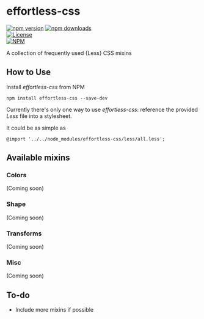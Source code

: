 # effortless-css

[![npm version](https://badge.fury.io/js/effortless-css.svg)](https://badge.fury.io/js/effortless-css)
[![npm downloads](https://img.shields.io/npm/dt/effortless-css.svg)](https://www.npmjs.com/package/effortless-css)  
[![License](https://img.shields.io/github/license/myTerminal/effortless-css.svg)](https://opensource.org/licenses/MIT)  
[![NPM](https://nodei.co/npm/effortless-css.png?downloads=true&downloadRank=true&stars=true)](https://nodei.co/npm/effortless-css/)

A collection of frequently used {Less} CSS mixins

## How to Use

Install *effortless-css* from NPM

    npm install effortless-css --save-dev

Currently there's only one way to use *effortless-css*: reference the provided *Less* file into a stylesheet.

It could be as simple as

    @import '../../node_modules/effortless-css/less/all.less';

## Available mixins

### Colors

(Coming soon)

### Shape

(Coming soon)

### Transforms

(Coming soon)

### Misc

(Coming soon)

## To-do

* Include more mixins if possible
